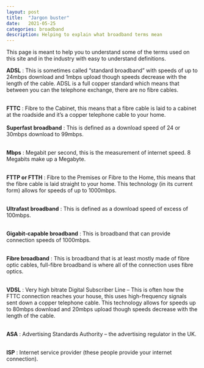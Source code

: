 ```yaml
---
layout: post
title:  "Jargon buster"
date:   2021-05-25
categories: broadband
description: Helping to explain what broadband terms mean
---
```

This page is meant to help you to understand some of the terms used on this site and in the industry with easy to understand definitions. <br>

**ADSL** 
: This is sometimes called “standard broadband” with speeds of up to 24mbps download and 1mbps upload though speeds decrease with the length of the cable. ADSL is a full copper standard which means that between you can the telephone exchange, there are no fibre cables. <br>
<br>

**FTTC**
: Fibre to the Cabinet, this means that a fibre cable is laid to a cabinet at the roadside and it’s a copper telephone cable to your home.<br>
<br>
**Superfast broadband** 
: This is defined as a download speed of 24 or 30mbps download to 99mbps.<br>
<br>

**Mbps**
: Megabit per second, this is the measurement of internet speed. 8 Megabits make up a Megabyte. <br>
<br>

**FTTP or FTTH**
: Fibre to the Premises or Fibre to the Home, this means that the fibre cable is laid straight to your home. This technology (in its current form) allows for speeds of up to 1000mbps. <br>
<br>

**Ultrafast broadband**
: This is defined as a download speed of excess of 100mbps. <br>
<br>

**Gigabit-capable broadband**
: This is broadband that can provide connection speeds of 1000mbps. <br>
<br>

**Fibre broadband**
: This is broadband that is at least mostly made of fibre optic cables, full-fibre broadband is where all of the connection uses fibre optics. <br>
<br>

**VDSL**
: Very high bitrate Digital Subscriber Line – This is often how the FTTC connection reaches your house, this uses high-frequency signals sent down a copper telephone cable. This technology allows for speeds up to 80mbps download and 20mbps upload though speeds decrease with the length of the cable. <br>
<br>

**ASA**
: Advertising Standards Authority – the advertising regulator in the UK. <br>
<br>

**ISP**
: Internet service provider (these people provide your internet connection).
<br>
